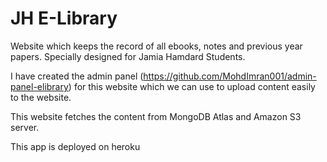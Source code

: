 # JH E-Library
Website which keeps the record of all ebooks, notes and previous year papers. Specially designed for Jamia Hamdard Students.

I have created the admin panel (https://github.com/MohdImran001/admin-panel-elibrary) for this website which we can use to upload content easily to the website. 

This website fetches the content from MongoDB Atlas and Amazon S3 server.

This app is deployed on heroku


